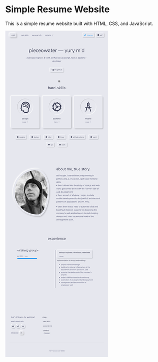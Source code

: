 # Simple Resume Website

This is a simple resume website built with HTML, CSS, and JavaScript.


![](./assets/review.png)